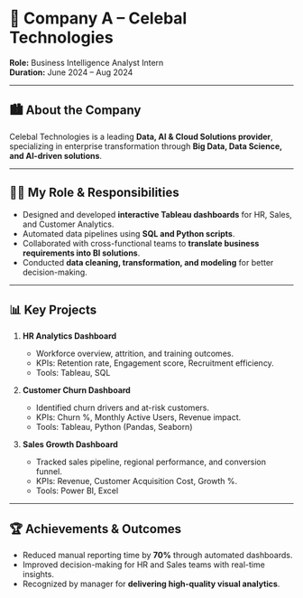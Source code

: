 # 🏢 Company A – Celebal Technologies  
**Role:** Business Intelligence Analyst Intern  
**Duration:** June 2024 – Aug 2024  

---

## 🏙️ About the Company  
Celebal Technologies is a leading **Data, AI & Cloud Solutions provider**, specializing in enterprise transformation through **Big Data, Data Science, and AI-driven solutions**.  

---

## 👨‍💻 My Role & Responsibilities  
- Designed and developed **interactive Tableau dashboards** for HR, Sales, and Customer Analytics.  
- Automated data pipelines using **SQL and Python scripts**.  
- Collaborated with cross-functional teams to **translate business requirements into BI solutions**.  
- Conducted **data cleaning, transformation, and modeling** for better decision-making.  

---

## 📊 Key Projects  
1. **HR Analytics Dashboard**  
   - Workforce overview, attrition, and training outcomes.  
   - KPIs: Retention rate, Engagement score, Recruitment efficiency.  
   - Tools: Tableau, SQL  

2. **Customer Churn Dashboard**  
   - Identified churn drivers and at-risk customers.  
   - KPIs: Churn %, Monthly Active Users, Revenue impact.  
   - Tools: Tableau, Python (Pandas, Seaborn)  

3. **Sales Growth Dashboard**  
   - Tracked sales pipeline, regional performance, and conversion funnel.  
   - KPIs: Revenue, Customer Acquisition Cost, Growth %.  
   - Tools: Power BI, Excel  

---

## 🏆 Achievements & Outcomes  
- Reduced manual reporting time by **70%** through automated dashboards.  
- Improved decision-making for HR and Sales teams with real-time insights.  
- Recognized by manager for **delivering high-quality visual analytics**.  

